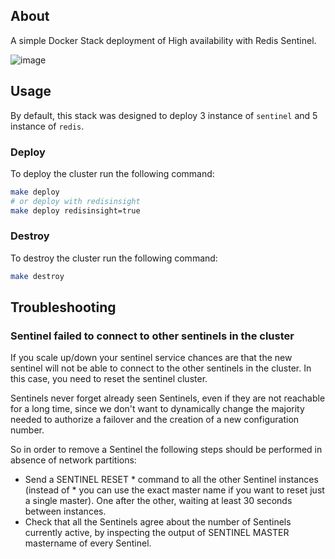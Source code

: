 ## About

A simple Docker Stack deployment of High availability with Redis Sentinel.

![image](https://github.com/rediswarm/stack/assets/4363857/5c3be12b-014b-471b-8ffe-37770194456f)

## Usage

By default, this stack was designed to deploy 3 instance of `sentinel` and 5 instance of `redis`.

### Deploy

To deploy the cluster run the following command:

```bash
make deploy
# or deploy with redisinsight
make deploy redisinsight=true
```

### Destroy

To destroy the cluster run the following command:

```bash
make destroy
```

## Troubleshooting

### Sentinel failed to connect to other sentinels in the cluster

If you scale up/down your sentinel service chances are that the new sentinel will not be able to connect to the other sentinels in the cluster. In this case, you need to reset the sentinel cluster.

Sentinels never forget already seen Sentinels, even if they are not reachable for a long time, since we don't want to dynamically change the majority needed to authorize a failover and the creation of a new configuration number.

So in order to remove a Sentinel the following steps should be performed in absence of network partitions:

- Send a SENTINEL RESET * command to all the other Sentinel instances (instead of * you can use the exact master name if you want to reset just a single master). One after the other, waiting at least 30 seconds between instances.
- Check that all the Sentinels agree about the number of Sentinels currently active, by inspecting the output of SENTINEL MASTER mastername of every Sentinel.
